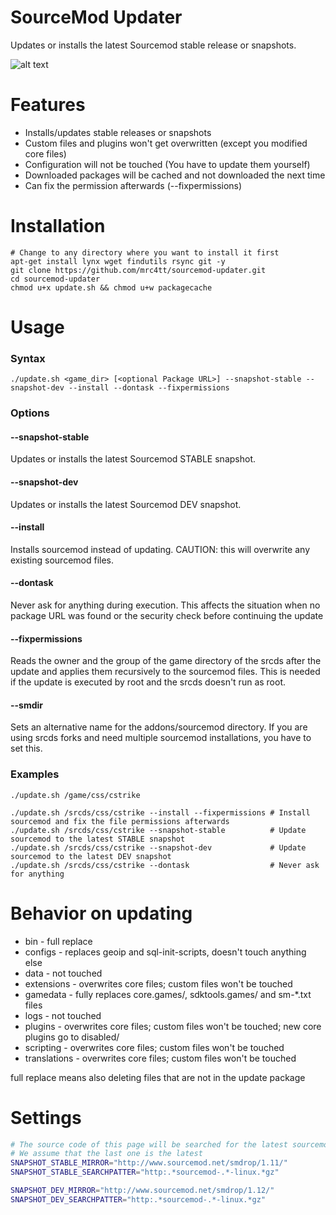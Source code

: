 SourceMod Updater
=================

Updates or installs the latest Sourcemod stable release or snapshots.

![alt text](https://i.imgur.com/5vymVpT.png "Screenshot")

# Features

* Installs/updates stable releases or snapshots
* Custom files and plugins won't get overwritten (except you modified core files)
* Configuration will not be touched (You have to update them yourself)
* Downloaded packages will be cached and not downloaded the next time
* Can fix the permission afterwards (--fixpermissions)

# Installation

```shell
# Change to any directory where you want to install it first
apt-get install lynx wget findutils rsync git -y
git clone https://github.com/mrc4tt/sourcemod-updater.git
cd sourcemod-updater
chmod u+x update.sh && chmod u+w packagecache
```

# Usage

### Syntax
```shell
./update.sh <game_dir> [<optional Package URL>] --snapshot-stable --snapshot-dev --install --dontask --fixpermissions
```

### Options

#### --snapshot-stable

Updates or installs the latest Sourcemod STABLE snapshot.

#### --snapshot-dev

Updates or installs the latest Sourcemod DEV snapshot.

#### --install

Installs sourcemod instead of updating.
CAUTION: this will overwrite any existing sourcemod files.

#### --dontask

Never ask for anything during execution.
This affects the situation when no package URL was found or
the security check before continuing the update

#### --fixpermissions

Reads the owner and the group of the game directory of the srcds after the update
and applies them recursively to the sourcemod files.
This is needed if the update is executed by root and the srcds doesn't run as root.

#### --smdir

Sets an alternative name for the addons/sourcemod directory.
If you are using srcds forks and need multiple sourcemod installations,
you have to set this.

### Examples
```shell
./update.sh /game/css/cstrike

./update.sh /srcds/css/cstrike --install --fixpermissions # Install sourcemod and fix the file permissions afterwards
./update.sh /srcds/css/cstrike --snapshot-stable          # Update sourcemod to the latest STABLE snapshot
./update.sh /srcds/css/cstrike --snapshot-dev             # Update sourcemod to the latest DEV snapshot
./update.sh /srcds/css/cstrike --dontask                  # Never ask for anything
```

# Behavior on updating

* bin          - full replace
* configs      - replaces geoip and sql-init-scripts, doesn't touch anything else
* data         - not touched
* extensions   - overwrites core files; custom files won't be touched
* gamedata     - fully replaces core.games/, sdktools.games/ and sm-*.txt files
* logs         - not touched
* plugins      - overwrites core files; custom files won't be touched; new core plugins go to disabled/
* scripting    - overwrites core files; custom files won't be touched
* translations - overwrites core files; custom files won't be touched

full replace means also deleting files that are not in the update package

# Settings

```bash
# The source code of this page will be searched for the latest sourcemod package
# We assume that the last one is the latest
SNAPSHOT_STABLE_MIRROR="http://www.sourcemod.net/smdrop/1.11/"
SNAPSHOT_STABLE_SEARCHPATTER="http:.*sourcemod-.*-linux.*gz"

SNAPSHOT_DEV_MIRROR="http://www.sourcemod.net/smdrop/1.12/"
SNAPSHOT_DEV_SEARCHPATTER="http:.*sourcemod-.*-linux.*gz"
```
